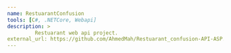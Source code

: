 ```yaml
---
name: RestuarantConfusion
tools: [C#, .NETCore, Webapi]
description: >
         Restuarant web api project. 
external_url: https://github.com/AhmedMah/Restuarant_confusion-API-ASP.NET-Core-version-
---
```

